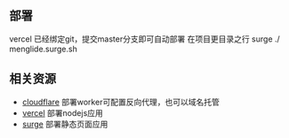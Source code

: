 
## 部署
vercel 已经绑定git，提交master分支即可自动部署
在项目更目录之行 surge ./ menglide.surge.sh
## 相关资源
* [cloudflare](https://dash.cloudflare.com/) 部署worker可配置反向代理，也可以域名托管
* [vercel](https://vercel.com/) 部署nodejs应用
* [surge](https://surge.sh/) 部署静态页面应用
